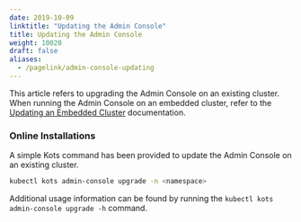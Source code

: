 ```yaml
---
date: 2019-10-09
linktitle: "Updating the Admin Console"
title: Updating the Admin Console
weight: 10020
draft: false
aliases: 
  - /pagelink/admin-console-updating
---
```


This article refers to upgrading the Admin Console on an existing cluster. When running the Admin Console on an embedded cluster, refer to the [Updating an Embedded Cluster](/kotsadm/updating/updating-embedded-cluster/) documentation.

### Online Installations

A simple Kots command has been provided to update the Admin Console on an existing cluster.

```bash
kubectl kots admin-console upgrade -n <namespace>
```

Additional usage information can be found by running the `kubectl kots admin-console upgrade -h` command.
